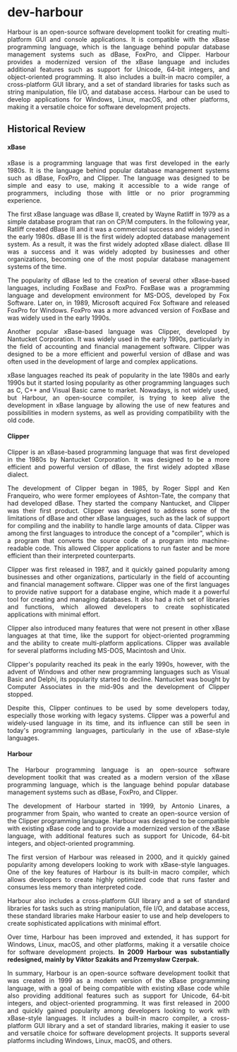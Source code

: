 # dev-harbour

<div style="text-align: justify">
Harbour is an open-source software development toolkit for creating multi-platform GUI and console applications. It is compatible with the xBase programming language, which is the language behind popular database management systems such as dBase, FoxPro, and Clipper. Harbour provides a modernized version of the xBase language and includes additional features such as support for Unicode, 64-bit integers, and object-oriented programming. It also includes a built-in macro compiler, a cross-platform GUI library, and a set of standard libraries for tasks such as string manipulation, file I/O, and database access. Harbour can be used to develop applications for Windows, Linux, macOS, and other platforms, making it a versatile choice for software development projects.


## Historical Review

#### xBase
xBase is a programming language that was first developed in the early 1980s. It is the language behind popular database management systems such as dBase, FoxPro, and Clipper. The language was designed to be simple and easy to use, making it accessible to a wide range of programmers, including those with little or no prior programming experience.

The first xBase language was dBase II, created by Wayne Ratliff in 1979 as a simple database program that ran on CP/M computers. In the following year, Ratliff created dBase III and it was a commercial success and widely used in the early 1980s. dBase III is the first widely adopted database management system. As a result, it was the first widely adopted xBase dialect. dBase III was a success and it was widely adopted by businesses and other organizations, becoming one of the most popular database management systems of the time.

The popularity of dBase led to the creation of several other xBase-based languages, including FoxBase and FoxPro. FoxBase was a programming language and development environment for MS-DOS, developed by Fox Software. Later on, in 1989, Microsoft acquired Fox Software and released FoxPro for Windows. FoxPro was a more advanced version of FoxBase and was widely used in the early 1990s.

Another popular xBase-based language was Clipper, developed by Nantucket Corporation. It was widely used in the early 1990s, particularly in the field of accounting and financial management software. Clipper was designed to be a more efficient and powerful version of dBase and was often used in the development of large and complex applications.

xBase languages reached its peak of popularity in the late 1980s and early 1990s but it started losing popularity as other programming languages such as C, C++ and Visual Basic came to market. Nowadays, is not widely used, but Harbour, an open-source compiler, is trying to keep alive the development in xBase language by allowing the use of new features and possibilities in modern systems, as well as providing compatibility with the old code.

#### Clipper
Clipper is an xBase-based programming language that was first developed in the 1980s by Nantucket Corporation. It was designed to be a more efficient and powerful version of dBase, the first widely adopted xBase dialect.

The development of Clipper began in 1985, by Roger Sippl and Ken Franqueiro, who were former employees of Ashton-Tate, the company that had developed dBase. They started the company Nantucket, and Clipper was their first product. Clipper was designed to address some of the limitations of dBase and other xBase languages, such as the lack of support for compiling and the inability to handle large amounts of data. Clipper was among the first languages to introduce the concept of a "compiler", which is a program that converts the source code of a program into machine-readable code. This allowed Clipper applications to run faster and be more efficient than their interpreted counterparts.

Clipper was first released in 1987, and it quickly gained popularity among businesses and other organizations, particularly in the field of accounting and financial management software. Clipper was one of the first languages to provide native support for a database engine, which made it a powerful tool for creating and managing databases. It also had a rich set of libraries and functions, which allowed developers to create sophisticated applications with minimal effort.

Clipper also introduced many features that were not present in other xBase languages at that time, like the support for object-oriented programming and the ability to create multi-platform applications. Clipper was available for several platforms including MS-DOS, Macintosh and Unix.

Clipper's popularity reached its peak in the early 1990s, however, with the advent of Windows and other new programming languages such as Visual Basic and Delphi, its popularity started to decline. Nantucket was bought by Computer Associates in the mid-90s and the development of Clipper stopped.

Despite this, Clipper continues to be used by some developers today, especially those working with legacy systems. Clipper was a powerful and widely-used language in its time, and its influence can still be seen in today's programming languages, particularly in the use of xBase-style languages.

#### Harbour
The Harbour programming language is an open-source software development toolkit that was created as a modern version of the xBase programming language, which is the language behind popular database management systems such as dBase, FoxPro, and Clipper.

The development of Harbour started in 1999, by Antonio Linares, a programmer from Spain, who wanted to create an open-source version of the Clipper programming language. Harbour was designed to be compatible with existing xBase code and to provide a modernized version of the xBase language, with additional features such as support for Unicode, 64-bit integers, and object-oriented programming.

The first version of Harbour was released in 2000, and it quickly gained popularity among developers looking to work with xBase-style languages. One of the key features of Harbour is its built-in macro compiler, which allows developers to create highly optimized code that runs faster and consumes less memory than interpreted code.

Harbour also includes a cross-platform GUI library and a set of standard libraries for tasks such as string manipulation, file I/O, and database access, these standard libraries make Harbour easier to use and help developers to create sophisticated applications with minimal effort.

Over time, Harbour has been improved and extended, it has support for Windows, Linux, macOS, and other platforms, making it a versatile choice for software development projects. __In 2009 Harbour was substantially redesigned, mainly by Viktor Szakáts and Przemysław Czerpak.__

In summary, Harbour is an open-source software development toolkit that was created in 1999 as a modern version of the xBase programming language, with a goal of being compatible with existing xBase code while also providing additional features such as support for Unicode, 64-bit integers, and object-oriented programming. It was first released in 2000 and quickly gained popularity among developers looking to work with xBase-style languages. It includes a built-in macro compiler, a cross-platform GUI library and a set of standard libraries, making it easier to use and versatile choice for software development projects. It supports several platforms including Windows, Linux, macOS, and others.

</div>